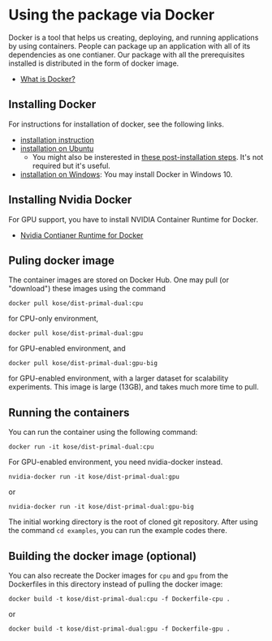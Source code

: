 # Using the package via Docker

Docker is a tool that helps us creating, deploying, and running applications by using containers. People can package up an application with all of its dependencies as one contianer. Our package with all the prerequisites installed is distributed in the form of docker image.

- [What is Docker?](https://opensource.com/resources/what-docker)

## Installing Docker

For instructions for installation of docker, see the following links.

- [installation instruction](https://docs.docker.com/install/)
- [installation on Ubuntu](https://docs.docker.com/install/linux/docker-ce/ubuntu/)
    - You might also be insterested in [these post-installation steps](https://docs.docker.com/install/linux/linux-postinstall/). It's not required but it's useful.
- [installation on Windows](https://docs.docker.com/docker-for-windows/install/): You may install Docker in Windows 10.

## Installing Nvidia Docker

For GPU support, you have to install NVIDIA Container Runtime for Docker. 
- [Nvidia Contianer Runtime for Docker](https://github.com/NVIDIA/nvidia-docker)

## Puling docker image

The container images are stored on Docker Hub. One may pull (or "download") these images using the command
```
docker pull kose/dist-primal-dual:cpu
```
for CPU-only environment,
```
docker pull kose/dist-primal-dual:gpu
```
for GPU-enabled environment, and
```
docker pull kose/dist-primal-dual:gpu-big
```
for GPU-enabled environment, with a larger dataset for scalability experiments. This image is large (13GB), and takes much more time to pull. 

## Running the containers

You can run the container using the following command:
```
docker run -it kose/dist-primal-dual:cpu
```
For GPU-enabled environment, you need nvidia-docker instead.
```
nvidia-docker run -it kose/dist-primal-dual:gpu
```
or
```
nvidia-docker run -it kose/dist-primal-dual:gpu-big
```
The initial working directory is the root of cloned git repository. After using the command `cd examples`, you can run the example codes there.

## Building the docker image (optional)
You can also recreate the Docker images for `cpu` and `gpu` from the Dockerfiles in this directory instead of pulling the docker image:

```
docker build -t kose/dist-primal-dual:cpu -f Dockerfile-cpu .
```
or 
```
docker build -t kose/dist-primal-dual:gpu -f Dockerfile-gpu .
```


